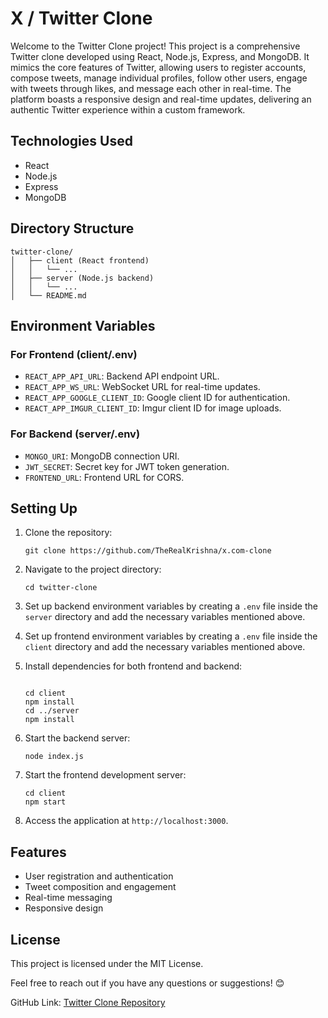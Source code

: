<h1>X / Twitter Clone</h1><p>Welcome to the Twitter Clone project! This project is a comprehensive Twitter clone developed using React, Node.js, Express, and MongoDB. It mimics the core features of Twitter, allowing users to register accounts, compose tweets, manage individual profiles, follow other users, engage with tweets through likes, and message each other in real-time. The platform boasts a responsive design and real-time updates, delivering an authentic Twitter experience within a custom framework.</p><h2>Technologies Used</h2><ul><li>React</li><li>Node.js</li><li>Express</li><li>MongoDB</li></ul><h2>Directory Structure</h2><pre><div class="dark bg-gray-950 rounded-md"><div class="flex items-center relative text-token-text-secondary bg-token-main-surface-secondary px-4 py-2 text-xs font-sans justify-between rounded-t-md"></div><div class="p-4 overflow-y-auto"><code class="!whitespace-pre hljs language-scss">twitter-clone/
│   ├── client (React frontend)
│   │   └── ...
│   ├── server (Node.js backend)
│   │   └── ...
│   └── README<span class="hljs-selector-class">.md</span>
</code></div></div></pre><h2>Environment Variables</h2><h3>For Frontend (client/.env)</h3><ul><li><code>REACT_APP_API_URL</code>: Backend API endpoint URL.</li><li><code>REACT_APP_WS_URL</code>: WebSocket URL for real-time updates.</li><li><code>REACT_APP_GOOGLE_CLIENT_ID</code>: Google client ID for authentication.</li><li><code>REACT_APP_IMGUR_CLIENT_ID</code>: Imgur client ID for image uploads.</li></ul><h3>For Backend (server/.env)</h3><ul><li><code>MONGO_URI</code>: MongoDB connection URI.</li><li><code>JWT_SECRET</code>: Secret key for JWT token generation.</li><li><code>FRONTEND_URL</code>: Frontend URL for CORS.</li></ul><h2>Setting Up</h2><ol><li><p>Clone the repository:</p><pre><div class="dark bg-gray-950 rounded-md"><div class="flex items-center relative text-token-text-secondary bg-token-main-surface-secondary px-4 py-2 text-xs font-sans justify-between rounded-t-md"></div><div class="p-4 overflow-y-auto"><code class="!whitespace-pre hljs language-bash">git <span class="hljs-built_in">clone</span> https://github.com/TheRealKrishna/x.com-clone
</code></div></div></pre></li><li><p>Navigate to the project directory:</p><pre><div class="dark bg-gray-950 rounded-md"><div class="flex items-center relative text-token-text-secondary bg-token-main-surface-secondary px-4 py-2 text-xs font-sans justify-between rounded-t-md"></div><div class="p-4 overflow-y-auto"><code class="!whitespace-pre hljs language-bash"><span class="hljs-built_in">cd</span> twitter-clone
</code></div></div></pre></li><li><p>Set up backend environment variables by creating a <code>.env</code> file inside the <code>server</code> directory and add the necessary variables mentioned above.</p></li><li><p>Set up frontend environment variables by creating a <code>.env</code> file inside the <code>client</code> directory and add the necessary variables mentioned above.</p></li><li><p>Install dependencies for both frontend and backend:</p><pre><div class="dark bg-gray-950 rounded-md"><div class="flex items-center relative text-token-text-secondary bg-token-main-surface-secondary px-4 py-2 text-xs font-sans justify-between rounded-t-md"></div><div class="p-4 overflow-y-auto"><code class="!whitespace-pre hljs language-bash">
<span class="hljs-built_in">cd</span> client
npm install
<span class="hljs-built_in">cd</span> ../server
npm install
</code></div></div></pre></li><li><p>Start the backend server:</p><pre><div class="dark bg-gray-950 rounded-md"><div class="flex items-center relative text-token-text-secondary bg-token-main-surface-secondary px-4 py-2 text-xs font-sans justify-between rounded-t-md"></div><div class="p-4 overflow-y-auto"><code class="!whitespace-pre hljs">node index.js
</code></div></div></pre></li><li><p>Start the frontend development server:</p><pre><div class="dark bg-gray-950 rounded-md"><div class="flex items-center relative text-token-text-secondary bg-token-main-surface-secondary px-4 py-2 text-xs font-sans justify-between rounded-t-md"></div><div class="p-4 overflow-y-auto"><code class="!whitespace-pre hljs language-bash"><span class="hljs-built_in">cd</span> client
npm start
</code></div></div></pre></li><li><p>Access the application at <code>http://localhost:3000</code>.</p></li></ol><h2>Features</h2><ul><li>User registration and authentication</li><li>Tweet composition and engagement</li><li>Real-time messaging</li><li>Responsive design</li></ul><h2>License</h2><p>This project is licensed under the MIT License.</p><p>Feel free to reach out if you have any questions or suggestions! 😊</p><p>GitHub Link: <a target="_new" href="https://github.com/TheRealKrishna/x.com-clone">Twitter Clone Repository</a></p>